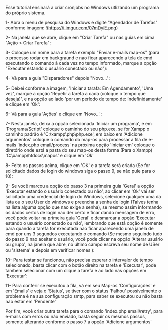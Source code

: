 Esse tutorial ensinará a criar cronjobs no Windows utlizando um programa do próprio sistema.

1- Abra o menu de pesquisa do Windows e digite "Agendador de Tarefas" conforme imagem:
!(https://i.imgur.com/07mDyiE.png)

2- Na janela que se abre, clique em "Criar Tarefa" ou nas guias em cima "Ação > Criar Tarefa":
<blockquote class="imgur-embed-pub" lang="en" data-id="a/GI6NYg8" data-context="false" ><a href="//imgur.com/a/GI6NYg8"></a></blockquote><script async src="//s.imgur.com/min/embed.js" charset="utf-8"></script>

3- Coloque um nome para a tarefa exemplo "Enviar e-mails map-os" (para o processo rodar em backgraund e nao ficar aparecendo a tela de cmd executando o comando á cada vez no tempo informado, marque a opção "Executar estando o usuário conectado ou não"):
<blockquote class="imgur-embed-pub" lang="en" data-id="a/f6r3lwJ" data-context="false" ><a href="//imgur.com/a/f6r3lwJ"></a></blockquote><script async src="//s.imgur.com/min/embed.js" charset="utf-8"></script>

4- Vá para a guia "Disparadores" depois "Novo...":
<blockquote class="imgur-embed-pub" lang="en" data-id="a/Jhgl7TN" data-context="false" ><a href="//imgur.com/a/Jhgl7TN"></a></blockquote><script async src="//s.imgur.com/min/embed.js" charset="utf-8"></script>

5- Deixei conforme a imagem, 'Iniciar a tarafa: Em Agendamento', 'Uma vez', marque a opção 'Repetir a tarefa a cada (coloque o tempo que deseja)', e na opção ao lado 'por um período de tempo de: Indefinidamente' e clique em 'Ok':
<blockquote class="imgur-embed-pub" lang="en" data-id="a/C4NHh9l" data-context="false" ><a href="//imgur.com/a/C4NHh9l"></a></blockquote><script async src="//s.imgur.com/min/embed.js" charset="utf-8"></script>

6- Vá para a guia 'Ações' e clique em 'Novo...':
<blockquote class="imgur-embed-pub" lang="en" data-id="a/mWvTMkY" data-context="false" ><a href="//imgur.com/a/mWvTMkY"></a></blockquote><script async src="//s.imgur.com/min/embed.js" charset="utf-8"></script>

7- Nesta janela, deixa a opção selecionada 'Iniciar um programa', 
e em 'Programa/Script' coloque o caminho do seu php.exe, se for Xampp o caminho padrão é 'C:\xampp\php\php.exe', 
em baixo em 'Adicione argumentos' coloque o comando do map-os para processar a fila de e-mails 'index.php email/process' na próxima opção 'Iniciar em' coloque o diretório onde está a pasta do seu map-os desta forma (Para o Xampp) 'C:\xampp\htdocs\mapos' e clique em 'Ok'
<blockquote class="imgur-embed-pub" lang="en" data-id="a/sUTA0Sm" data-context="false" ><a href="//imgur.com/a/sUTA0Sm"></a></blockquote><script async src="//s.imgur.com/min/embed.js" charset="utf-8"></script>

8- Feito os passos acima, clique em 'OK' e a tarefa será criada (Se for solicitado dados de login do windows siga o passo 9, se não pule para o 10):
<blockquote class="imgur-embed-pub" lang="en" data-id="a/HZBSj7t" data-context="false" ><a href="//imgur.com/a/HZBSj7t"></a></blockquote><script async src="//s.imgur.com/min/embed.js" charset="utf-8"></script>

9- Se você marcou a opção do passo 3 na primeira guia 'Geral' a opção 'Executar estando o usuário conectado ou não', ao clicar em 'Ok' vai ser solicitado uma credencial de login do Windows, selecione qualquer uma da lista ou o seu User do windows e preencha a senha de login (Talves tenha na lista alguma opção que nao exige a senha),
se mesmo assim informando os dados certos de login nao der certo e ficar dando mensagem de erro, você pode voltar na primeira guia 'Geral' e desmarcar a opção 'Executar estando o usuário conectado ou não', lembrando que está opção é somente para quando a tarefa for executada nao ficar aparecendo uma janela de cmd por uns 3 segundos executando o comando
(Se mesmo seguindo tudo do passo 9 nao aceitar o usuário, você pode clicar na opção 'Alterar usuário ou grupo', na janela que abre, no último campo escreva seu nome de USer ou 'sistema' e depois em verificar nomes ):
<blockquote class="imgur-embed-pub" lang="en" data-id="a/wBYqkSf" data-context="false" ><a href="//imgur.com/a/wBYqkSf"></a></blockquote><script async src="//s.imgur.com/min/embed.js" charset="utf-8"></script>

10- Para testar se funcionou, não precisa esperar o intervalor de tempo selecionado, basta clicar com o botão direito na tarefa e 'Executar', pode tambem selecionar com um clique a tarefa e ao lado nas opções em 'Executar':
<blockquote class="imgur-embed-pub" lang="en" data-id="a/XzR65ns" data-context="false" ><a href="//imgur.com/a/XzR65ns"></a></blockquote><script async src="//s.imgur.com/min/embed.js" charset="utf-8"></script>

11- Para conferir se executou a fila, vá em seu Map-os 'Configurações' e em 'Emails' e veja o 'Status', se tiver com o status 'Falhou' possivelmente o problema é na sua configuração smtp, para saber se executou ou não basta nao estar em 'Pendente'

Por fim, você criar outra tarefa para o comando 'index.php email/retry', para e-mails com erros ou não enviado, basta seguir os mesmos passos, somente alterando conforme o passo 7 a opção 'Adicione argumentos'
